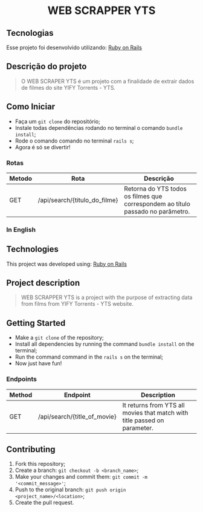 <h1 align="center">
  WEB SCRAPPER YTS
</h1>

<!-- **Demo**: [heroku](https://teste.com) -->

## Tecnologias

Esse projeto foi desenvolvido utilizando: [Ruby on Rails](https://rubyonrails.org/)

## Descrição do projeto

> O WEB SCRAPER YTS é um projeto com a finalidade de extrair dados de filmes do site YIFY Torrents - YTS.

## Como Iniciar

- Faça um `git clone` do repositório;
- Instale todas dependências rodando no terminal o comando `bundle install`;<br>
- Rode o comando comando no terminal `rails s`;<br>
- Agora é só se divertir!

### Rotas

| Metodo   | Rota       | Descrição   |
| ---   | ---            | ---           |
| GET   | /api/search/{titulo_do_filme} | Retorna do YTS todos os filmes que correspondem ao título passado no parâmetro. |


### In English

## Technologies

This project was developed using: [Ruby on Rails](https://rubyonrails.org/)

## Project description

> WEB SCRAPPER YTS is a project with the purpose of extracting data from films from YIFY Torrents - YTS website.

## Getting Started

- Make a `git clone` of the repository;
- Install all dependencies by running the command `bundle install` on the terminal;<br>
- Run the command command in the `rails s` on the terminal;<br>
- Now just have fun!

### Endpoints

| Method   | Endpoint       | Description   |
| ---   | ---            | ---           |
| GET   | /api/search/{title_of_movie} | It returns from YTS all movies that match with title passed on parameter. |

## Contributing

1. Fork this repository;
2. Create a branch: `git checkout -b <branch_name>`;
3. Make your changes and commit them: `git commit -m '<commit_message>'`;
4. Push to the original branch: `git push origin <project_name>/<location>`;
5. Create the pull request.